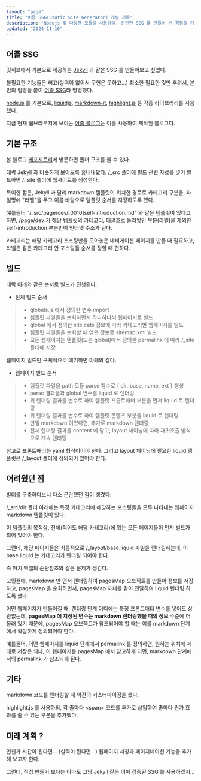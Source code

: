 ```yaml
---
layout: "page"
title: "어즐 SSG(Static Site Generator) 개발 기록"
description: "Nodejs 및 다양한 모듈을 사용하여, 간단한 SSG 를 만들어 본 경험을 기록한 페이지"
updated: "2024-11-16"
---
```


## 어즐 SSG

깃허브에서 기본으로 제공하는 [Jekyll](https://jekyllrb.com/) 과 같은 SSG 를 만들어보고 싶었다.

불필요한 기능들은 빼고(실력이 없어서 구현은 못하고...) 최소한 필요한 것만 추려서, 본인의 필명을 붙여 [어즐 SSG](https://github.com/ehzl7b/ehzl7b.github.io)라 명명했다.

[node.js](https://nodejs.org/en/) 를 기본으로, [liquidjs](https://liquidjs.com/), [markdown-it](https://github.com/markdown-it/markdown-it#readme), [highlight.js](https://highlightjs.org/) 등 각종 라이브러리를 사용했다.

지금 현재 웹브라우저에 보이는 [어즐 블로그](/)는 이를 사용하여 제작된 블로그다.

## 기본 구조

본 블로그 [레포지토리](https://github.com/ehzl7b/ehzl7b.github.io)에 방문하면 폴더 구조를 볼 수 있다.

대략 Jekyll 과 비슷하게 보이도록 흉내내봤다. /_src 폴더에 빌드 관련 자료를 넣어 빌드하면 /_site 폴더에 웹사이트를 생성한다.

특이한 점은, Jekyll 과 달리 markdown 템플릿이 위치한 경로로 카테고리 구분을, 파일명에 "라벨"을 두고 이를 바탕으로 템플릿 순서를 지정하도록 했다.

예를들어 "/_src/page/dev/[0010]self-introduction.md" 와 같은 템플릿이 있다고 하면, /page/dev 가 해당 템플릿의 카테고리, 대괄호로 둘러쌓인 부분(라벨)을 제외한 self-introduction 부분만이 인터넷 주소가 된다.

카테고리는 해당 카테고리 포스팅만을 모아놓은 네비게이션 페이지를 만들 때 필요하고, 라벨은 같은 카테고리 안 포스팅들 순서를 정할 때 편하다.

## 빌드

대략 아래와 같은 순서로 빌드가 진행된다.

- 전체 빌드 순서
> - globals.js 에서 정의한 변수 import
> - 템플릿 파일들을 순회하면서 하나하나씩 웹페이지로 빌드
> - global 에서 정의한 site.cats 정보에 따라 카테고리별 웹페이지를 빌드
> - 템플릿 파일들을 순회할 때 얻은 정보로 sitemap.xml 빌드
> - 모든 웹페이지는 템플릿(또는 global)에서 정의한 permalink 에 따라 /_site 폴더에 저장

웹페이지 빌드만 구체적으로 얘기하면 아래와 같다.

- 웹페이지 빌드 순서
> - 템플릿 파일을 path 모듈 parse 함수로 { dir, base, name, ext } 생성
> - parse 결과물과 global 변수를 liquid 로 렌더링 
> - 위 렌더링 결과를 변수로 하여 템플릿 프론트매터 부분을 먼저 liquid 로 렌더링
> - 위 렌더링 결과를 변수로 하여 템플릿 콘텐츠 부분을 liquid 로 렌더링
> - 만일 markdown 이었다면, 추가로 markdown 렌더링
> - 전체 렌더링 결과를 content 에 담고, layout 체이닝에 따라 재귀호출 방식으로 계속 렌러딩

참고로 프론트매터는 yaml 형식이어야 한다. 그리고 layout 체이닝에 필요한 liquid 템플릿은 /_layout 폴더에 정의되어 있어야 한다.

## 어려웠던 점

빌더를 구축하다보니 다소 곤란했던 점이 생겼다.

/_src/dir 폴더 아래에는 특정 카테고리에 해당하는 포스팅들을 모두 나타내는 웹페이지 markdown 템플릿이 있다.

이 템플릿의 목적상, 전체(적어도 해당 카테고리)에 있는 모든 페이지들이 먼저 빌드가 되어 있어야 한다.

그런데, 해당 페이지들은 최종적으로 /_layout/base.liquid 파일을 렌더링하는데, 이 base.liquid 는 카테고리가 렌더링 되어야 한다.

즉 마치 엑셀의 순환참조와 같은 문제가 생긴다.

고민끝에, markdown 만 먼저 렌더링하여 pagesMap 오브젝트를 만들어 정보를 저장하고, pagesMap 을 순회하면서, pagesMap 자체를 같이 전달하여 liquid 렌더링 하도록 했다.

어떤 웹페이지가 만들어질 때, 렌더링 단계 어디에는 특정 프론트매터 변수를 넣어도 상관없는데, **pagesMap 에 지정된 변수는 markdown 렌더링했을 때의 정보** 수준에 머물러 있기 때문에, pagesMap 오브젝트가 참조되어야 할 때는 이를 markdown 단계에서 확실하게 정의되어야 한다.

예를들어, 어떤 웹페이지를 liquid 단계에서 permalink 를 정의하면, 원하는 위치에 제대로 저장은 되나, 이 웹페이지를 pagesMap 에서 참고하게 되면, markdown 단계에서의 permalink 가 참조되게 된다. 

## 기타

markdown 코드를 렌더링할 때 약간의 커스터마이징을 했다.

highlight.js 를 사용하되, 각 줄마다 &lt;span&gt; 코드를 추가로 삽입하여 줄마다 뭔가 효과를 줄 수 있는 부분을 추가했다.

## 미래 계획 ?

언젠가 시간이 된다면... (실력이 된다면...) 웹페이지 서칭과 페이지네이션 기능을 추가해 보고자 한다.

그런데, 직접 만들기 보다는 아마도 그냥 Jekyll 같은 이미 검증된 SSG 를 사용하겠지...